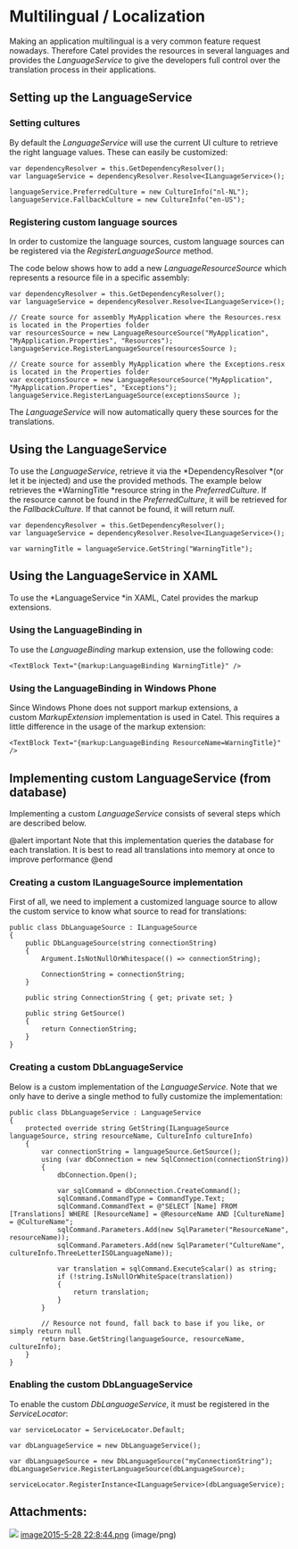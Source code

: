 # Multilingual / Localization

Making an application multilingual is a very common feature request nowadays. Therefore Catel provides the resources in several languages and provides the *LanguageService* to give the developers full control over the translation process in their applications.

## Setting up the LanguageService

### Setting cultures

By default the *LanguageService* will use the current UI culture to retrieve the right language values. These can easily be customized:

```
var dependencyResolver = this.GetDependencyResolver();
var languageService = dependencyResolver.Resolve<ILanguageService>();
 
languageService.PreferredCulture = new CultureInfo("nl-NL");
languageService.FallbackCulture = new CultureInfo("en-US");
```

### Registering custom language sources

In order to customize the language sources, custom language sources can be registered via the *RegisterLanguageSource* method.

The code below shows how to add a new *LanguageResourceSource* which represents a resource file in a specific assembly:

```
var dependencyResolver = this.GetDependencyResolver();
var languageService = dependencyResolver.Resolve<ILanguageService>();
 
// Create source for assembly MyApplication where the Resources.resx is located in the Properties folder
var resourcesSource = new LanguageResourceSource("MyApplication", "MyApplication.Properties", "Resources");
languageService.RegisterLanguageSource(resourcesSource );
 
// Create source for assembly MyApplication where the Exceptions.resx is located in the Properties folder
var exceptionsSource = new LanguageResourceSource("MyApplication", "MyApplication.Properties", "Exceptions");
languageService.RegisterLanguageSource(exceptionsSource );
```

The *LanguageService* will now automatically query these sources for the translations.

## Using the LanguageService

To use the *LanguageService*, retrieve it via the *DependencyResolver *(or let it be injected) and use the provided methods. The example below retrieves the *WarningTitle *resource string in the *PreferredCulture*. If the resource cannot be found in the *PreferredCulture*, it will be retrieved for the *FallbackCulture*. If that cannot be found, it will return *null*.

```
var dependencyResolver = this.GetDependencyResolver();
var languageService = dependencyResolver.Resolve<ILanguageService>();

var warningTitle = languageService.GetString("WarningTitle");
```

## Using the LanguageService in XAML

To use the *LanguageService *in XAML, Catel provides the markup extensions.

### Using the LanguageBinding in

To use the *LanguageBinding* markup extension, use the following code:

```
<TextBlock Text="{markup:LanguageBinding WarningTitle}" />
```

### Using the LanguageBinding in Windows Phone

Since Windows Phone does not support markup extensions, a custom *MarkupExtension* implementation is used in Catel. This requires a little difference in the usage of the markup extension:

```
<TextBlock Text="{markup:LanguageBinding ResourceName=WarningTitle}" />
```

## Implementing custom LanguageService (from database)

Implementing a custom *LanguageService* consists of several steps which are described below.

@alert important
Note that this implementation queries the database for each translation. It is best to read all translations into memory at once to improve performance
@end

### Creating a custom ILanguageSource implementation

First of all, we need to implement a customized language source to allow the custom service to know what source to read for translations:

```
public class DbLanguageSource : ILanguageSource
{
    public DbLanguageSource(string connectionString)
    {
        Argument.IsNotNullOrWhitespace(() => connectionString);

        ConnectionString = connectionString;
    }

    public string ConnectionString { get; private set; }

    public string GetSource()
    {
        return ConnectionString;
    }
}
```

### Creating a custom DbLanguageService

Below is a custom implementation of the *LanguageService*. Note that we only have to derive a single method to fully customize the implementation:

```
public class DbLanguageService : LanguageService
{
    protected override string GetString(ILanguageSource languageSource, string resourceName, CultureInfo cultureInfo)
    {
        var connectionString = languageSource.GetSource();
        using (var dbConnection = new SqlConnection(connectionString))
        {
            dbConnection.Open();

            var sqlCommand = dbConnection.CreateCommand();
            sqlCommand.CommandType = CommandType.Text;
            sqlCommand.CommandText = @"SELECT [Name] FROM [Translations] WHERE [ResourceName] = @ResourceName AND [CultureName] = @CultureName";
            sqlCommand.Parameters.Add(new SqlParameter("ResourceName", resourceName));
            sqlCommand.Parameters.Add(new SqlParameter("CultureName", cultureInfo.ThreeLetterISOLanguageName));

            var translation = sqlCommand.ExecuteScalar() as string;
            if (!string.IsNullOrWhiteSpace(translation))
            {
                return translation;
            }
        }

        // Resource not found, fall back to base if you like, or simply return null
        return base.GetString(languageSource, resourceName, cultureInfo);
    }
}
```

### Enabling the custom DbLanguageService

To enable the custom *DbLanguageService*, it must be registered in the *ServiceLocator*:

```
var serviceLocator = ServiceLocator.Default;
 
var dbLanguageService = new DbLanguageService();
 
var dbLanguageSource = new DbLanguageSource("myConnectionString");
dbLanguageService.RegisterLanguageSource(dbLanguageSource);
 
serviceLocator.RegisterInstance<ILanguageService>(dbLanguageService);
```

## Attachments:

![](images/icons/bullet_blue.gif) [image2015-5-28 22:8:44.png](attachments/21299207/44859414.png) (image/png)

